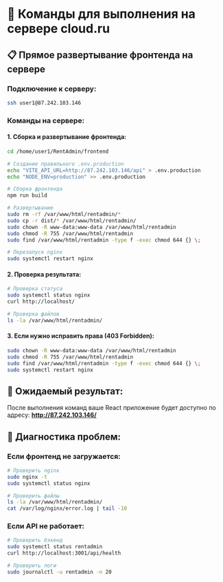 # 🚀 Команды для выполнения на сервере cloud.ru

## 📋 Прямое развертывание фронтенда на сервере

### Подключение к серверу:
```bash
ssh user1@87.242.103.146
```

### Команды на сервере:

#### 1. Сборка и развертывание фронтенда:
```bash
cd /home/user1/RentAdmin/frontend

# Создание правильного .env.production
echo "VITE_API_URL=http://87.242.103.146/api" > .env.production
echo "NODE_ENV=production" >> .env.production

# Сборка фронтенда
npm run build

# Развертывание
sudo rm -rf /var/www/html/rentadmin/*
sudo cp -r dist/* /var/www/html/rentadmin/
sudo chown -R www-data:www-data /var/www/html/rentadmin
sudo chmod -R 755 /var/www/html/rentadmin
sudo find /var/www/html/rentadmin -type f -exec chmod 644 {} \;

# Перезапуск nginx
sudo systemctl restart nginx
```

#### 2. Проверка результата:
```bash
# Проверка статуса
sudo systemctl status nginx
curl http://localhost/

# Проверка файлов
ls -la /var/www/html/rentadmin/
```

#### 3. Если нужно исправить права (403 Forbidden):
```bash
sudo chown -R www-data:www-data /var/www/html/rentadmin
sudo chmod -R 755 /var/www/html/rentadmin
sudo find /var/www/html/rentadmin -type f -exec chmod 644 {} \;
sudo systemctl restart nginx
```

## 🎯 Ожидаемый результат:
После выполнения команд ваше React приложение будет доступно по адресу:
**http://87.242.103.146/**

## 🔧 Диагностика проблем:

### Если фронтенд не загружается:
```bash
# Проверить nginx
sudo nginx -t
sudo systemctl status nginx

# Проверить файлы
ls -la /var/www/html/rentadmin/
cat /var/log/nginx/error.log | tail -10
```

### Если API не работает:
```bash
# Проверить бэкенд
sudo systemctl status rentadmin
curl http://localhost:3001/api/health

# Проверить логи
sudo journalctl -u rentadmin -n 20
```